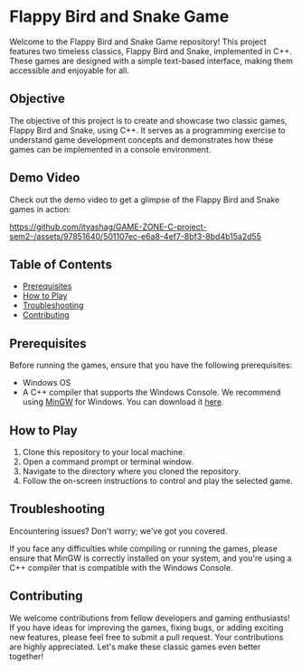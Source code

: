 # Flappy Bird and Snake Game

Welcome to the Flappy Bird and Snake Game repository! This project features two timeless classics, Flappy Bird and Snake, implemented in C++. These games are designed with a simple text-based interface, making them accessible and enjoyable for all.

## Objective

The objective of this project is to create and showcase two classic games, Flappy Bird and Snake, using C++. It serves as a programming exercise to understand game development concepts and demonstrates how these games can be implemented in a console environment.

## Demo Video

Check out the demo video to get a glimpse of the Flappy Bird and Snake games in action:

https://github.com/ityashag/GAME-ZONE-C-project-sem2-/assets/97851640/501107ec-e6a8-4ef7-8bf3-8bd4b15a2d55

## Table of Contents
- [Prerequisites](#prerequisites)
- [How to Play](#how-to-play)
- [Troubleshooting](#troubleshooting)
- [Contributing](#contributing)

## Prerequisites

Before running the games, ensure that you have the following prerequisites:

- Windows OS
- A C++ compiler that supports the Windows Console. We recommend using [MinGW](https://sourceforge.net/projects/mingw-w64/) for Windows. You can download it [here](http://www.mingw.org/download/installer).

## How to Play

1. Clone this repository to your local machine.
2. Open a command prompt or terminal window.
3. Navigate to the directory where you cloned the repository.
4. Follow the on-screen instructions to control and play the selected game.

## Troubleshooting

Encountering issues? Don't worry; we've got you covered.

If you face any difficulties while compiling or running the games, please ensure that MinGW is correctly installed on your system, and you're using a C++ compiler that is compatible with the Windows Console.

## Contributing

We welcome contributions from fellow developers and gaming enthusiasts! If you have ideas for improving the games, fixing bugs, or adding exciting new features, please feel free to submit a pull request. Your contributions are highly appreciated. Let's make these classic games even better together!


   



